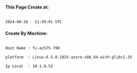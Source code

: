 
   
#### This Page Create at:

```bash

2024-08-28 - 11:59:01 UTC

```

#### Create By Machine:

```bash

Host Name : fv-az575-790

platform  : Linux-6.5.0-1025-azure-x86_64-with-glibc2.35

Ip Local  : 10.1.0.52

```


